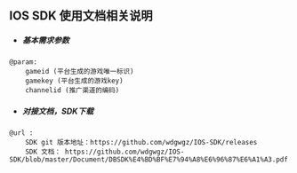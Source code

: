 ## IOS SDK 使用文档相关说明

* ##### 基本需求参数

```
@param:
    gameid (平台生成的游戏唯一标识)
    gamekey (平台生成的游戏key)
    channelid (推广渠道的编码)
```

* ##### 对接文档，SDK下载

```
@url : 
    SDK git 版本地址：https://github.com/wdgwgz/IOS-SDK/releases
    SDK 文档： https://github.com/wdgwgz/IOS-SDK/blob/master/Document/DBSDK%E4%BD%BF%E7%94%A8%E6%96%87%E6%A1%A3.pdf
```





